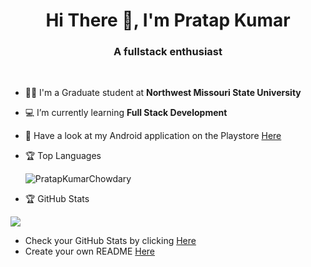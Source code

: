 <h1 align="center">Hi There 👋, I'm Pratap Kumar</h1>
<h3 align="center">A fullstack enthusiast</h3>

<br/>

- 👨‍🎓 I'm a Graduate student at **Northwest Missouri State University**

- 💻 I’m currently learning **Full Stack Development**    
    
- 🚧 Have a look at my Android application on the Playstore [Here](https://play.google.com/store/apps/dev?id=6887675592147838937&hl=en_US&gl=US)  
  
  
- 🏆 Top Languages
  
  <p align="left">
  <img src="https://github-readme-stats.vercel.app/api/top-langs/?username=PratapKumarChowdary&count_private=true&include_all_commits=true&layout=compact&title_color=00FF00&icon_color=00FF00&text_color=FFFFFF&bg_color=000000" alt="PratapKumarChowdary" />
</p>

 - 🏆 GitHub Stats

  <p align="left">
  <img src="https://github-readme-stats.vercel.app/api?username=PratapKumarChowdary&show_icons=true&count_private=true&include_all_commits=true&title_color=00FF00&icon_color=00FF00&text_color=FFFFFF&bg_color=000000"/>
  </p>
  
- Check your GitHub Stats by clicking [Here](https://github-finder-six-woad.vercel.app/)
- Create your own README [Here](https://rahuldkjain.github.io/gh-profile-readme-generator/)


